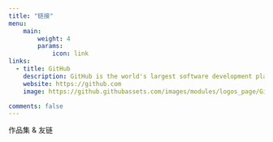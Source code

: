 ```yaml
---
title: "链接"
menu:
    main:
        weight: 4
        params:
            icon: link
links:
  - title: GitHub
    description: GitHub is the world's largest software development platform.
    website: https://github.com
    image: https://github.githubassets.com/images/modules/logos_page/GitHub-Mark.png

comments: false
---
```


作品集 & 友链

